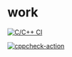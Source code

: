 # work


[![C/C++ CI](https://github.com/VijayReddy1287/work/actions/workflows/c-cpp.yml/badge.svg)](https://github.com/VijayReddy1287/work/actions/workflows/c-cpp.yml)

[![cppcheck-action](https://github.com/VijayReddy1287/work/actions/workflows/cppcheck.yml/badge.svg)](https://github.com/VijayReddy1287/work/actions/workflows/cppcheck.yml)

